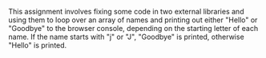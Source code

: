 This assignment involves fixing some code in two external libraries and using them to loop over an array of names and printing out either "Hello" or "Goodbye" to the browser console, depending on the starting letter of each name. If the name starts with "j" or "J", "Goodbye" is printed, otherwise "Hello" is printed.
